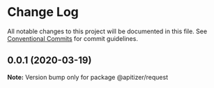# Change Log

All notable changes to this project will be documented in this file.
See [Conventional Commits](https://conventionalcommits.org) for commit guidelines.

## 0.0.1 (2020-03-19)

**Note:** Version bump only for package @apitizer/request
